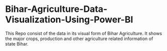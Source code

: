 # Bihar-Agriculture-Data-Visualization-Using-Power-BI
This Repo consist of the data in its visual form of Bihar Agriculture. It shows the major crops, production and other agriculture related information of state Bihar.
